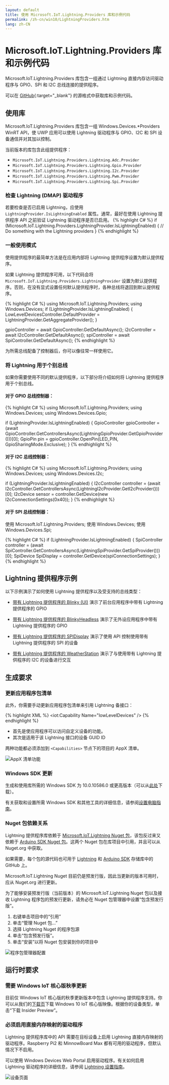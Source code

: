 ```yaml
---
layout: default
title: 使用 Microsoft.IoT.Lightning.Providers 库和示例代码
permalink: /zh-cn/win10/LightningProviders.htm
lang: zh-CN
---
```


# Microsoft.IoT.Lightning.Providers 库和示例代码
Microsoft.IoT.Lightning.Providers 库包含一组通过 Lightning 直接内存访问驱动程序与 GPIO、SPI 和 I2C 总线连接的提供程序。

可以在 [GitHub](https://github.com/ms-iot/BusProviders/tree/develop/Microsoft.IoT.Lightning.Providers){:target="_blank"} 的源格式中获取库和示例代码。

## 使用库

Microsoft.IoT.Lightning.Providers 库包含一组 Windows.Devices.\*Providers WinRT API，使 UWP 应用可以使用 Lightning 驱动程序与 GPIO、I2C 和 SPI 设备通信并对其加以控制。

当前版本的库包含此组提供程序：

* `Microsoft.IoT.Lightning.Providers.Lightning.Adc.Provider`
* `Microsoft.IoT.Lightning.Providers.Lightning.Gpio.Provider`
* `Microsoft.IoT.Lightning.Providers.Lightning.I2c.Provider`
* `Microsoft.IoT.Lightning.Providers.Lightning.Pwm.Provider`
* `Microsoft.IoT.Lightning.Providers.Lightning.Spi.Provider`

### 检查 Lightning \(DMAP\) 驱动程序

若要检查是否已启用 Lightning，应使用 `LightningProvider.IsLightningEnabled` 属性。通常，最好在使用 Lightning 提供程序 API 之前验证 Lightning 驱动程序是否已启用。
{% highlight C# %}
if (Microsoft.IoT.Lightning.Providers.LightningProvider.IsLightningEnabled)
{
    // Do something with the Lightning providers
}
{% endhighlight %}

### 一般使用模式

使用提供程序的最简单方法是在应用内部将 Lightning 提供程序设置为默认提供程序。

如果 Lightning 提供程序可用，以下代码会将 <code>Microsoft.IoT.Lightning.Providers.LightningProvider</code> 设置为默认提供程序。否则，在没有显式设置任何默认提供程序时，各种总线将退回到默认提供程序。

{% highlight C# %}
using Microsoft.IoT.Lightning.Providers;
using Windows.Devices;
if (LightningProvider.IsLightningEnabled)
{
    LowLevelDevicesController.DefaultProvider = LightningProvider.GetAggregateProvider();
}

gpioController = await GpioController.GetDefaultAsync();
i2cController = await I2cController.GetDefaultAsync();
spiController = await SpiController.GetDefaultAsync();
{% endhighlight %}

为所需总线配备了控制器后，你可以像往常一样使用它。

### 将 Lightning 用于个别总线

如果你需要使用不同的默认提供程序，以下部分将介绍如何将 Lightning 提供程序用于个别总线。

#### 对于 GPIO 总线控制器：

{% highlight C# %}
using Microsoft.IoT.Lightning.Providers;
using Windows.Devices;
using Windows.Devices.Gpio;

if (LightningProvider.IsLightningEnabled)
{
    GpioController gpioController = (await GpioController.GetControllersAsync(LightningGpioProvider.GetGpioProvider()))[0];
    GpioPin pin = gpioController.OpenPin(LED_PIN, GpioSharingMode.Exclusive);
}
{% endhighlight %}

#### 对于 I2C 总线控制器：

{% highlight C# %}
using Microsoft.IoT.Lightning.Providers;
using Windows.Devices;
using Windows.Devices.I2c;

if (LightningProvider.IsLightningEnabled)
{
    I2cController controller =  (await I2cController.GetControllersAsync(LightningI2cProvider.GetI2cProvider()))[0];
    I2cDevice sensor = controller.GetDevice(new I2cConnectionSettings(0x40));
}
{% endhighlight %}

#### 对于 SPI 总线控制器：
使用 Microsoft.IoT.Lightning.Providers; 使用 Windows.Devices; 使用 Windows.Devices.Spi;

{% highlight C# %}
if (LightningProvider.IsLightningEnabled)
{
    SpiController controller =  (await SpiController.GetControllersAsync(LightningSpiProvider.GetSpiProvider()))[0];
    SpiDevice SpiDisplay = controller.GetDevice(spiConnectionSettings);
}
{% endhighlight %}

## Lightning 提供程序示例

以下示例演示了如何使用 Lightning 提供程序以及受支持的总线类型：

* [带有 Lightning 提供程序的 Blinky \(UI\)]({{site.baseurl}}/{{page.lang}}/win10/samples/BlinkyUILightning.htm) 演示了前台应用程序中带有 Lightning 提供程序的 GPIO

* [带有 Lightning 提供程序的 BlinkyHeadless]({{site.baseurl}}/{{page.lang}}/win10/samples/BlinkyHeadlessLightning.htm) 演示了无外设应用程序中带有 Lightning 提供程序的 GPIO

* [带有 Lightning 提供程序的 SPIDisplay]({{site.baseurl}}/{{page.lang}}/win10/samples/SPIDisplayLightning.htm) 演示了使用 API 控制使用带有 Lightning 提供程序的 SPI 的设备

* [带有 Lightning 提供程序的 WeatherStation]({{site.baseurl}}/{{page.lang}}/win10/samples/WeatherStationLightning.htm) 演示了与使用带有 Lightning 提供程序的 I2C 的设备进行交互

## 生成要求

### 更新应用程序包清单

此外，你需要手动更新应用程序包清单来引用 Lightning 备接口：

{% highlight XML %}
<iot:Capability Name="lowLevelDevices" />
<DeviceCapability Name="109b86ad-f53d-4b76-aa5f-821e2ddf2141"/>
{% endhighlight %}

* 首先是使应用程序可以访问自定义设备的功能。
* 其次是适用于该 Lightning 接口的设备 GUID ID

两种功能都必须添加到 `<Capabilities>` 节点下的项目的 AppX 清单。

![AppX 清单功能]({{site.baseurl}}/Resources/images/Lightning/update_manifest.png)

### Windows SDK 更新

生成和使用库所需的 Windows SDK 为 10.0.10586.0 或更高版本（可以从[此处](https://dev.windows.com/zh-cn/downloads/windows-10-sdk)下载）。

有关获取和设置所需 Windows SDK 和其他工具的详细信息，请参阅[设置电脑指南]({{site.baseurl}}/{{page.lang}}/win10/SetupPCRPI.htm)。

### Nuget 包依赖关系

Lightning 提供程序库依赖于 [Microsoft.IoT.Lightning Nuget 包](https://www.nuget.org/packages/Microsoft.IoT.Lightning)，该包反过来又依赖于 [Arduino SDK Nuget 包](https://www.nuget.org/packages/Microsoft.IoT.SDKFromArduino)。这两个 Nuget 包在库项目中引用，并且可以从 Nuget.org 中获取。

如果需要，每个包的源代码也可用于 [Lightning](https://github.com/ms-iot/lightning) 和 [Arduino SDK](https://github.com/ms-iot/arduino-sdk) 存储库中的 GitHub 上。

Microsoft.IoT.Lightning Nuget 目前仍是预发行版，因此当更新的版本可用时，应从 Nuget.org 进行更新。

为了能够安装预发行版（当前版本）的 Microsoft.IoT.Lightning Nuget 包以及接收 Lightning 程序包的预发行更新，请务必在 Nuget 包管理器中设置“包含预发行版”。

1. 右键单击项目中的“引用”
1. 单击“管理 Nuget 包...”
1. 选择 Lightning Nuget 的程序包源
1. 单击“包含预发行版”。
1. 单击“安装”以将 Nuget 包安装到你的项目中

![程序包管理器配置]({{site.baseurl}}/Resources/images/Lightning/Nuget_PackageManager.png)

## 运行时要求

### 需要 Windows IoT 核心版秋季更新
目前仅 Windows IoT 核心版的秋季更新版本中包含 Lightning 提供程序支持。你可以从我们的[下载页]({{site.baseurl}}/{{page.lang}}/Downloads.htm)下载 Windows 10 IoT 核心版映像。根据你的设备类型，单击“下载 Insider Preview”。

### 必须启用直接内存映射的驱动程序
 
Lightning 提供程序库中的 API 需要在目标设备上启用 Lightning 直接内存映射的驱动程序。Raspberry Pi2 和 MinnowBoard Max 都有可用的驱动程序，但默认情况下不启用。

可以使用 Windows Devices Web Portal 启用驱动程序。有关如何启用 Lightning 驱动程序的详细信息，请参阅 [Lightning 设置指南]({{site.baseurl}}/{{page.lang}}/win10/LightningSetup.htm)。

![设备页面]({{site.baseurl}}/Resources/images/Lightning/dmap4.png)

